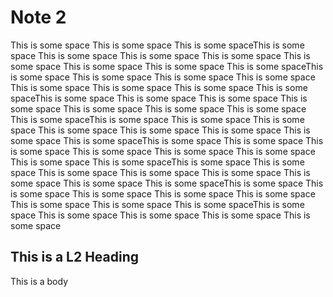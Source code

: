 # Note 2

This is some space
This is some space
This is some spaceThis is some space
This is some space
This is some space
This is some space
This is some space
This is some space
This is some space
This is some spaceThis is some space
This is some space
This is some space
This is some space
This is some space
This is some space
This is some space
This is some spaceThis is some space
This is some space
This is some space
This is some space
This is some space
This is some space
This is some space
This is some spaceThis is some space
This is some space
This is some space
This is some space
This is some space
This is some space
This is some space
This is some spaceThis is some space
This is some space
This is some space
This is some space
This is some space
This is some space
This is some space
This is some spaceThis is some space
This is some space
This is some space
This is some space
This is some space
This is some space
This is some space
This is some spaceThis is some space
This is some space
This is some space
This is some space
This is some space
This is some space
This is some space
This is some spaceThis is some space
This is some space
This is some space
This is some space
This is some space

## This is a L2 Heading

This is a body